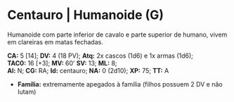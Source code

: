 # Centauro | Humanoide (G)

Humanoide com parte inferior de cavalo e parte superior de humano, vivem em clareiras em matas fechadas.  

**CA:** 5 [14]; **DV:** 4 (18 PV); **Atq:** 2x cascos (1d6) e 1x armas (1d6);  
**TAC0:** 16 [+3]; **MV:** 60’ **SV:** 13; **ML:** 8;  
**Al:** N; **CG:** RA; **Id:** centauro; **NA:** 0 (2d10); **XP:** 75; **TT:** A  

- **Família:** extremamente apegados à família (filhos possuem 2 DV e não lutam)